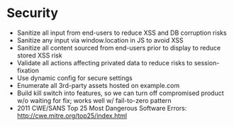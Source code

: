 Security
========

* Sanitize all input from end-users to reduce XSS and DB corruption risks
* Sanitize any input via window.location in JS to avoid XSS
* Sanitize all content sourced from end-users prior to display to reduce stored XSS risk
* Validate all actions affecting privated data to reduce risks to session-fixation
* Use dynamic config for secure settings
* Enumerate all 3rd-party assets hosted on example.com
* Build kill switch into features, so we can turn off compromised product w/o waiting for fix; works well w/ fail-to-zero pattern
* 2011 CWE/SANS Top 25 Most Dangerous Software Errors: http://cwe.mitre.org/top25/index.html